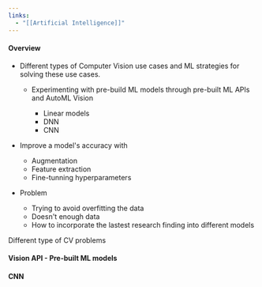 ```yaml
---
links:
  - "[[Artificial Intelligence]]"
---
```

#### Overview

- Different types of Computer Vision use cases and ML strategies for solving these use cases.
    
    - Experimenting with pre-build ML models through pre-built ML APIs and AutoML Vision
        
        - Linear models
        - DNN
        - CNN
            
- Improve a model's accuracy with
    
    - Augmentation
    - Feature extraction
    - Fine-tunning hyperparameters
        
- Problem
    
    - Trying to avoid overfitting the data
    - Doesn't enough data
    - How to incorporate the lastest research finding into different models

Different type of CV problems

#### Vision API - Pre-built ML models

#### CNN